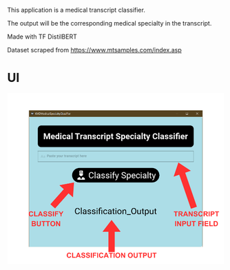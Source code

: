 This application is a medical transcript classifier.

The output will be the corresponding medical specialty in the transcript.

Made with TF DistilBERT

Dataset scraped from https://www.mtsamples.com/index.asp

# UI
<img src="https://raw.githubusercontent.com/TyronVT/Medical-Transcript-Classifier/main/TRANSCRIPT%20INPUT%20FIELD.png">
